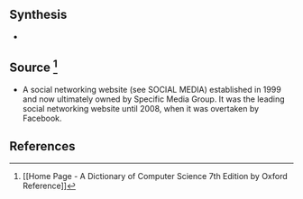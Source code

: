 ## Synthesis
- 
## Source [^1]
- A social networking website (see SOCIAL MEDIA) established in 1999 and now ultimately owned by Specific Media Group. It was the leading social networking website until 2008, when it was overtaken by Facebook.
## References

[^1]: [[Home Page - A Dictionary of Computer Science 7th Edition by Oxford Reference]]